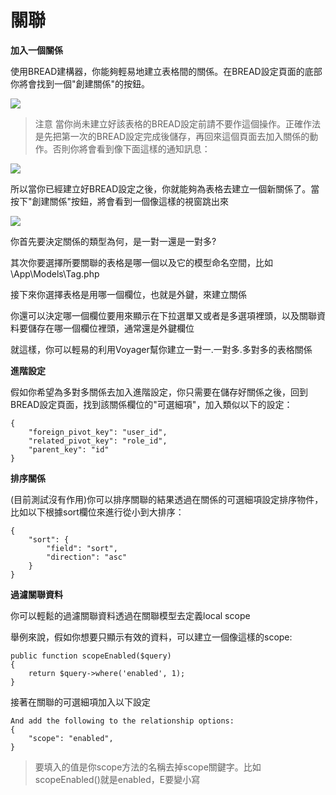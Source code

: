 # 關聯

**加入一個關係**

使用BREAD建構器，你能夠輕易地建立表格間的關係。在BREAD設定頁面的底部你將會找到一個"創建關係"的按鈕。

![](https://i.imgur.com/iQiQVaY.png)

> 注意 當你尚未建立好該表格的BREAD設定前請不要作這個操作。正確作法是先把第一次的BREAD設定完成後儲存，再回來這個頁面去加入關係的動作。否則你將會看到像下面這樣的通知訊息：

![](https://i.imgur.com/M7rYsx4.png)

所以當你已經建立好BREAD設定之後，你就能夠為表格去建立一個新關係了。當按下"創建關係"按鈕，將會看到一個像這樣的視窗跳出來

![](https://i.imgur.com/Ry44NSk.png)

你首先要決定關係的類型為何，是一對一還是一對多?

其次你要選擇所要關聯的表格是哪一個以及它的模型命名空間，比如\App\Models\Tag.php

接下來你選擇表格是用哪一個欄位，也就是外鍵，來建立關係

你還可以決定哪一個欄位要用來顯示在下拉選單又或者是多選項裡頭，以及關聯資料要儲存在哪一個欄位裡頭，通常還是外鍵欄位

就這樣，你可以輕易的利用Voyager幫你建立一對一.一對多.多對多的表格關係

**進階設定**

假如你希望為多對多關係去加入進階設定，你只需要在儲存好關係之後，回到BREAD設定頁面，找到該關係欄位的"可選細項"，加入類似以下的設定：

```text
{
    "foreign_pivot_key": "user_id",
    "related_pivot_key": "role_id",
    "parent_key": "id"
}
```

**排序關係**

\(目前測試沒有作用\)你可以排序關聯的結果透過在關係的可選細項設定排序物件，比如以下根據sort欄位來進行從小到大排序：

```text
{
    "sort": {
        "field": "sort",
        "direction": "asc"
    }
}
```

**過濾關聯資料**

你可以輕鬆的過濾關聯資料透過在關聯模型去定義local scope

舉例來說，假如你想要只顯示有效的資料，可以建立一個像這樣的scope:

```text
public function scopeEnabled($query)
{
    return $query->where('enabled', 1);
}
```

接著在關聯的可選細項加入以下設定

```text
And add the following to the relationship options:
{
    "scope": "enabled",
}
```

> 要填入的值是你scope方法的名稱去掉scope關鍵字。比如scopeEnabled\(\)就是enabled，E要變小寫

